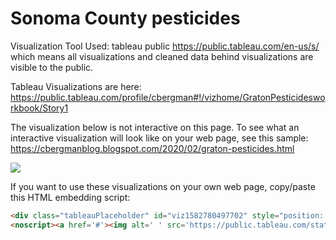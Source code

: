 # Sonoma County pesticides

Visualization Tool Used: tableau public https://public.tableau.com/en-us/s/ which means all visualizations and cleaned data behind visualizations are visible to the public.

Tableau Visualizations are here:  https://public.tableau.com/profile/cbergman#!/vizhome/GratonPesticidesworkbook/Story1

The visualization below is not interactive on this page.  To see what an interactive visualization will look like on your web page, see this sample:  https://cbergmanblog.blogspot.com/2020/02/graton-pesticides.html

<div class="tableauPlaceholder" id="viz1582780497702" style="position: relative;">
<noscript><a href='#'><img alt=' ' src='https://public.tableau.com/static/images/Gr/GratonPesticidesworkbook/Story1/1_rss.png' style='border: none' /></a></noscript><object class="tableauViz" style="display: none;"><param name='host_url' value='https%3A%2F%2Fpublic.tableau.com%2F' /> <param name='embed_code_version' value='3' /> <param name='site_root' value='' /><param name='name' value='GratonPesticidesworkbook&#47;Story1' /><param name='tabs' value='no' /><param name='toolbar' value='yes' /><param name='static_image' value='https:&#47;&#47;public.tableau.com&#47;static&#47;images&#47;Gr&#47;GratonPesticidesworkbook&#47;Story1&#47;1.png' /> <param name='animate_transition' value='yes' /><param name='display_static_image' value='yes' /><param name='display_spinner' value='yes' /><param name='display_overlay' value='yes' /><param name='display_count' value='yes' /><param name='filter' value='publish=yes' /></object></div>

If you want to use these visualizations on your own web page, copy/paste this HTML embedding script:
```html
<div class="tableauPlaceholder" id="viz1582780497702" style="position: relative;">
<noscript><a href='#'><img alt=' ' src='https://public.tableau.com/static/images/Gr/GratonPesticidesworkbook/Story1/1_rss.png' style='border: none' /></a></noscript><object class="tableauViz" style="display: none;"><param name='host_url' value='https%3A%2F%2Fpublic.tableau.com%2F' /> <param name='embed_code_version' value='3' /> <param name='site_root' value='' /><param name='name' value='GratonPesticidesworkbook&#47;Story1' /><param name='tabs' value='no' /><param name='toolbar' value='yes' /><param name='static_image' value='https:&#47;&#47;public.tableau.com&#47;static&#47;images&#47;Gr&#47;GratonPesticidesworkbook&#47;Story1&#47;1.png' /> <param name='animate_transition' value='yes' /><param name='display_static_image' value='yes' /><param name='display_spinner' value='yes' /><param name='display_overlay' value='yes' /><param name='display_count' value='yes' /><param name='filter' value='publish=yes' /></object></div>
```
